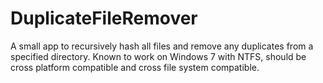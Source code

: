DuplicateFileRemover
====================

A small app to recursively hash all files and remove any duplicates from a specified directory.  Known to work on Windows 7 with NTFS, should be cross platform compatible and cross file system compatible.